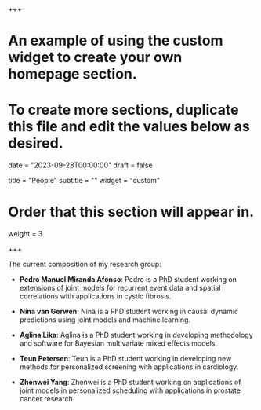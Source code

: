 +++
# An example of using the custom widget to create your own homepage section.
# To create more sections, duplicate this file and edit the values below as desired.

date = "2023-09-28T00:00:00"
draft = false

title = "People"
subtitle = ""
widget = "custom"

# Order that this section will appear in.
weight = 3

+++

The current composition of my research group:

- **Pedro Manuel Miranda Afonso**: Pedro is a PhD student working on extensions of joint models for recurrent event data and spatial correlations with applications in cystic fibrosis.

- **Nina van Gerwen**: Nina is a PhD student working in causal dynamic predictions using joint models and machine learning.

- **Aglina Lika**: Aglina is a PhD student working in developing methodology and software for Bayesian multivariate mixed effects models.

- **Teun Petersen**: Teun is a PhD student working in developing new methods for personalized screening with applications in cardiology.

- **Zhenwei Yang**: Zhenwei is a PhD student working on applications of joint models in personalized scheduling with applications in prostate cancer research.

